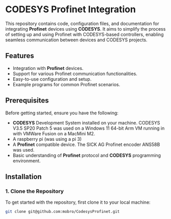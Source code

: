 # CODESYS Profinet Integration

This repository contains code, configuration files, and documentation for integrating **Profinet** devices using **CODESYS**. It aims to simplify the process of setting up and using Profinet with CODESYS-based controllers, enabling seamless communication between devices and CODESYS projects.

## Features

- Integration with **Profinet** devices.
- Support for various Profinet communication functionalities.
- Easy-to-use configuration and setup.
- Example programs for common Profinet scenarios.

## Prerequisites

Before getting started, ensure you have the following:

- **CODESYS** Development System installed on your machine. CODESYS V3.5 SP20 Patch 5 was used on a Windows 11 64-bit Arm VM running in with VMWare Fusion on a MacMini M2. 
- A raspberry pi (was using a pi 3)
- A **Profinet** compatible device. The SICK AG Profinet encoder ANS58B was used.
- Basic understanding of **Profinet** protocol and **CODESYS** programming environment.

## Installation

### 1. Clone the Repository

To get started with the repository, first clone it to your local machine:

```bash
git clone git@github.com:mobro/CodesysProfinet.git
